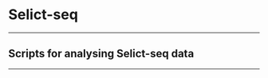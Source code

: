 # Selict-seq
----------------------------------------
## Scripts for analysing Selict-seq data ##
----------------------------------------
